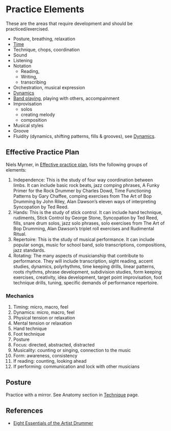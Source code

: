 # Practice Elements

These are the areas that require development and should be practiced/exercised.

- Posture, breathing, relaxation
- [Time](time)
- Technique, chops, coordination
- Sound
- Listening
- Notation
    - Reading,
    - Writing,
    - transcribing
- Orchestration, musical expression
- [Dynamics](dynamics)
- [Band playing](/band/band), playing with others, accompainment
- Improvisation
    - solos
    - creating melody
    - composition
- Musical styles
- Groove
- Fluidity (dynamics, shifting patterns, fills & grooves), see [Dynamics](dynamics).

## Effective Practice Plan

Niels Myrner, in [Effective practice plan](https://www.nkmdrums.com/design-an-effective-practice-plan/), lists the following groups of elements:

1. Independence: This is the study of four way coordination between limbs. It can include basic rock beats, jazz comping phrases, A Funky Primer for the Rock Drummer by Charles Dowd, Time Functioning Patterns by Gary Chaffee, comping exercises from The Art of Bop Drumming by John Riley, Alan Dawson’s eleven ways of interpreting Syncopation by Ted Reed.
2. Hands: This is the study of stick control. It can include hand technique, rudiments, Stick Control by George Stone, Syncopation by Ted Reed, fills, snare drum solos, jazz solo phrases, solo exercises from The Art of Bop Drumming, Alan Dawson’s triplet roll exercises and Rudimental Ritual.
3. Repertoire: This is the study of musical performance. It can include popular songs, music for school band, solo transcriptions, compositions, jazz standards.
4. Rotating: The many aspects of musicianship that contribute to performance. They will include transcription, sight reading, accent studies, dynamics, polyrhythms, time keeping drills, linear patterns, roots rhythms, phrase development, subdivision studies, form keeping exercises, creativity, idea development, target point improvisation, foot technique drills, tuning, specific demands of performance repertoire.

### Mechanics


1. Timing: micro, macro, feel
2. Dynamics: micro, macro, feel
3. Physical tension or relaxation
4. Mental tension or relaxation
5. Hand technique
6. Foot technique
7. Posture
8. Focus: directed, abstracted, distracted
9. Musicality: counting or singing, connection to the music
10. Form: awareness, consistency
11. If reading: counting, looking ahead
12. If performing: communication and lock with other musicians

## Posture

Practice with a mirror. See Anatomy section in [Technique](technique) page.

## References

* [Eight Essentials of the Artist Drummer](https://tigerbill.com/drumlessons/eightessentialsoftheartistdrummer.htm)
